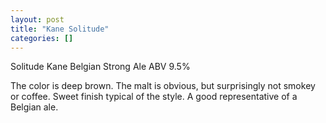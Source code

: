 ```yaml
---
layout: post
title: "Kane Solitude"
categories: []
---
```


Solitude
Kane
Belgian Strong Ale
ABV 9.5%

The color is deep brown. The malt is obvious, but surprisingly not smokey or coffee. Sweet finish typical of the style. A good representative of a Belgian ale.

